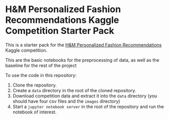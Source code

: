 # H&M Personalized Fashion Recommendations Kaggle Competition Starter Pack

This is a starter pack for the [H&M Personalized Fashion Recommendations](https://www.kaggle.com/c/h-and-m-personalized-fashion-recommendations/overview) Kaggle competition.

This are the basic notebooks for the preprocessing of data, as well as the baseline for the rest of the project

To use the code in this repository:
1. Clone the repository.
2. Create a `data` directory in the root of the cloned repository.
3. Download competition data and extract it into the `data` directory (you should have four csv files and the `images` directory)
4. Start a `jupyter notebook server` in the root of the repository and run the notebook of interest.
